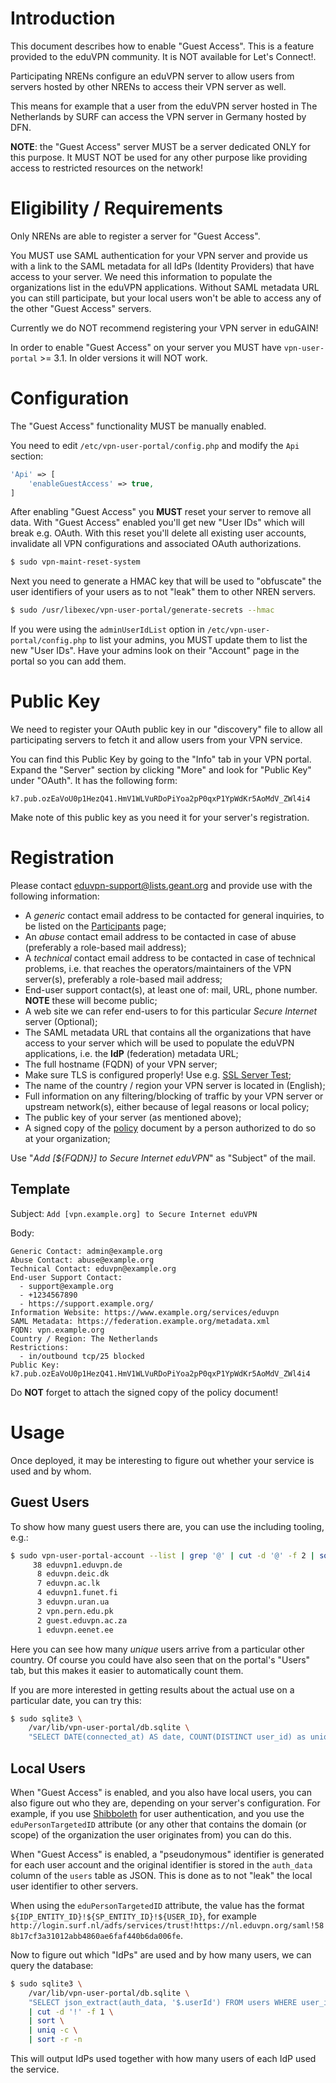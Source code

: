 # Introduction

This document describes how to enable "Guest Access". This is a feature 
provided to the eduVPN community. It is NOT available for Let's Connect!.

Participating NRENs configure an eduVPN server to allow users from 
servers hosted by other NRENs to access their VPN server as well. 

This means for example that a user from the eduVPN server hosted in The
Netherlands by SURF can access the VPN server in Germany hosted by DFN.

**NOTE**: the "Guest Access" server MUST be a server dedicated ONLY for 
this purpose. It MUST NOT be used for any other purpose like providing 
access to restricted resources on the network!

# Eligibility / Requirements

Only NRENs are able to register a server for "Guest Access". 

You MUST use SAML authentication for your VPN server and provide us 
with a link to the SAML metadata for all IdPs (Identity Providers) that
have access to your server. We need this information to populate the 
organizations list in the eduVPN applications. Without SAML
metadata URL you can still participate, but your local users won't be
able to access any of the other "Guest Access" servers.

Currently we do NOT recommend registering your VPN server in eduGAIN!

In order to enable "Guest Access" on your server you MUST have 
`vpn-user-portal` >= 3.1. In older versions it will NOT work.

# Configuration

The "Guest Access" functionality MUST be manually enabled.

You need to edit `/etc/vpn-user-portal/config.php` and modify the `Api` 
section:

```php
'Api' => [
	'enableGuestAccess' => true,
]
```

After enabling "Guest Access" you **MUST** reset your server to remove all 
data. With "Guest Access" enabled you'll get new "User IDs" which will break
e.g. OAuth. With this reset you'll delete all existing user accounts, 
invalidate all VPN configurations and associated OAuth authorizations.

```bash
$ sudo vpn-maint-reset-system
```

Next you need to generate a HMAC key that will be used to "obfuscate" the user 
identifiers of your users as to not "leak" them to other NREN servers.

```bash
$ sudo /usr/libexec/vpn-user-portal/generate-secrets --hmac
```

If you were using the `adminUserIdList` option in 
`/etc/vpn-user-portal/config.php` to list your admins, you MUST update them to 
list the new "User IDs". Have your admins look on their "Account" page in the
portal so you can add them.

# Public Key

We need to register your OAuth public key in our "discovery" file 
to allow all participating servers to fetch it and allow users from
your VPN service.

You can find this Public Key by going to the "Info" tab in your VPN 
portal. Expand the "Server" section by clicking "More" and look for 
"Public Key" under "OAuth". It has the following form:

```
k7.pub.ozEaVoU0p1HezQ41.HmV1WLVuRDoPiYoa2pP0qxP1YpWdKr5AoMdV_ZWl4i4
```

Make note of this public key as you need it for your server's registration.

# Registration

Please contact 
[eduvpn-support@lists.geant.org](mailto:eduvpn-support@lists.geant.org) and 
provide use with the following information:

* A *generic* contact email address to be contacted for general inquiries, to 
  be listed on the [Participants](https://www.eduvpn.org/countries/) page;
* An *abuse* contact email address to be contacted in case of abuse (preferably 
  a role-based mail address);
* A *technical* contact email address to be contacted in case of technical 
  problems, i.e. that reaches the operators/maintainers of the VPN server(s), 
  preferably a role-based mail address;
* End-user support contact(s), at least one of: mail, URL, phone number.
  **NOTE** these will become public;
* A web site we can refer end-users to for this particular _Secure Internet_ 
  server (Optional);
* The SAML metadata URL that contains all the organizations that have access 
  to your server which will be used to populate the eduVPN applications, i.e. 
  the **IdP** (federation) metadata URL;
* The full hostname (FQDN) of your VPN server;
* Make sure TLS is configured properly! Use e.g. 
  [SSL Server Test](https://www.ssllabs.com/ssltest/);
* The name of the country / region your VPN server is located in (English);
* Full information on any filtering/blocking of traffic by your VPN server or 
  upstream network(s), either because of legal reasons or local policy;
* The public key of your server (as mentioned above);
* A signed copy of the 
  [policy](https://eduvpn.org/wp-content/uploads/2019/11/eduVPN_Compliance_Statement_1.0-1.pdf)
  document by a person authorized to do so at your organization;

Use "_Add [${FQDN}] to Secure Internet eduVPN_" as "Subject" of the mail.
  
## Template

Subject: `Add [vpn.example.org] to Secure Internet eduVPN`

Body:
```
Generic Contact: admin@example.org
Abuse Contact: abuse@example.org
Technical Contact: eduvpn@example.org
End-user Support Contact: 
  - support@example.org
  - +1234567890
  - https://support.example.org/
Information Website: https://www.example.org/services/eduvpn
SAML Metadata: https://federation.example.org/metadata.xml
FQDN: vpn.example.org
Country / Region: The Netherlands
Restrictions: 
  - in/outbound tcp/25 blocked
Public Key: k7.pub.ozEaVoU0p1HezQ41.HmV1WLVuRDoPiYoa2pP0qxP1YpWdKr5AoMdV_ZWl4i4
```

Do **NOT** forget to attach the signed copy of the policy document!

# Usage

Once deployed, it may be interesting to figure out whether your service is used
and by whom.

## Guest Users

To show how many guest users there are, you can use the including tooling, 
e.g.:

```bash
$ sudo vpn-user-portal-account --list | grep '@' | cut -d '@' -f 2 | sort | uniq -c | sort -n -r
     38 eduvpn1.eduvpn.de
      8 eduvpn.deic.dk
      7 eduvpn.ac.lk
      4 eduvpn1.funet.fi
      3 eduvpn.uran.ua
      2 vpn.pern.edu.pk
      2 guest.eduvpn.ac.za
      1 eduvpn.eenet.ee
```

Here you can see how many *unique* users arrive from a particular other 
country. Of course you could have also seen that on the portal's "Users" tab, 
but this makes it easier to automatically count them.

If you are more interested in getting results about the actual use on a 
particular date, you can try this:

```bash
$ sudo sqlite3 \
    /var/lib/vpn-user-portal/db.sqlite \
    "SELECT DATE(connected_at) AS date, COUNT(DISTINCT user_id) as unique_guest_user_count FROM connection_log WHERE user_id LIKE '%@%' GROUP BY date ORDER BY connected_at"
```

## Local Users

When "Guest Access" is enabled, and you also have local users, you can also 
figure out who they are, depending on your server's configuration. For example,
if you use [Shibboleth](SHIBBOLETH_SP.md) for user authentication, and you use 
the `eduPersonTargetedID` attribute (or any other that contains the domain 
(or scope) of the organization the user originates from) you can do this.

When "Guest Access" is enabled, a "pseudonymous" identifier is generated for 
each user account and the original identifier is stored in the `auth_data` 
column of the `users` table as JSON. This is done as to not "leak" the local 
user identifier to other servers.

When using the `eduPersonTargetedID` attribute, the value has the format 
`${IDP_ENTITY_ID}!${SP_ENTITY_ID}!${USER_ID}`, for example 
`http://login.surf.nl/adfs/services/trust!https://nl.eduvpn.org/saml!588b17cf3a31012abb4860ae6faf440b6da006fe`.

Now to figure out which "IdPs" are used and by how many users, we can query 
the database:

```bash
$ sudo sqlite3 \
    /var/lib/vpn-user-portal/db.sqlite \
    "SELECT json_extract(auth_data, '$.userId') FROM users WHERE user_id NOT LIKE '%@%'" \
    | cut -d '!' -f 1 \
    | sort \
    | uniq -c \
    | sort -r -n
```

This will output IdPs used together with how many users of each IdP used the 
service.
